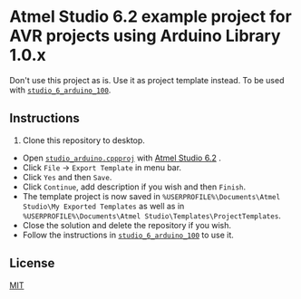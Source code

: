 # Atmel Studio 6.2 example project for AVR projects using Arduino Library 1.0.x

Don't use this project as is. Use it as project template instead.
To be used with [`studio_6_arduino_100`](https://github.com/damadmai/studio_6_arduino_100).

## Instructions

1. Clone this repository to desktop.
* Open [`studio_arduino.cppproj`](./studio_arduino.cppproj) with 
  [Atmel Studio 6.2](http://www.mikrocontroller.net/articles/Atmel_Studio) .
* Click `File` &rarr; `Export Template` in menu bar.
* Click `Yes` and then `Save`.
* Click `Continue`, add description if you wish and then `Finish`.
* The template project is now saved in 
`%USERPROFILE%\Documents\Atmel Studio\My Exported Templates` as well as in 
`%USERPROFILE%\Documents\Atmel Studio\Templates\ProjectTemplates`.
* Close the solution and delete the repository if you wish.
* Follow the instructions in [`studio_6_arduino_100`](https://github.com/damadmai/studio_6_arduino_100) to use it.

## License

[MIT](./LICENSE)
